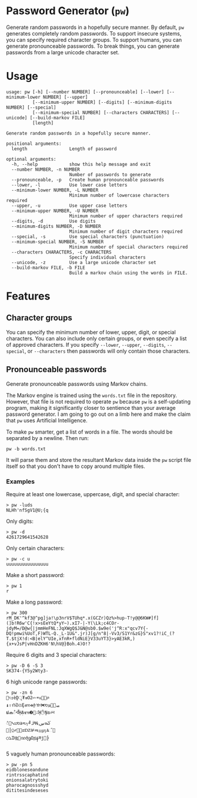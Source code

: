 # Password Generator (`pw`)

Generate random passwords in a hopefully secure manner. By default, `pw` generates
completely random passwords. To support insecure systems, you can specify required
character groups. To support humans, you can generate pronounceable passwords. To
break things, you can generate passwords from a large unicode character set.

# Usage

```
usage: pw [-h] [--number NUMBER] [--pronounceable] [--lower] [--minimum-lower NUMBER] [--upper]
          [--minimum-upper NUMBER] [--digits] [--minimum-digits NUMBER] [--special]
          [--minimum-special NUMBER] [--characters CHARACTERS] [--unicode] [--build-markov FILE]
          [length]

Generate random passwords in a hopefully secure manner.

positional arguments:
  length                Length of password

optional arguments:
  -h, --help            show this help message and exit
  --number NUMBER, -n NUMBER
                        Number of passwords to generate
  --pronounceable, -p   Create human pronounceable passwords
  --lower, -l           Use lower case letters
  --minimum-lower NUMBER, -L NUMBER
                        Minimum number of lowercase characters required
  --upper, -u           Use upper case letters
  --minimum-upper NUMBER, -U NUMBER
                        Minimum number of upper characters required
  --digits, -d          Use digits
  --minimum-digits NUMBER, -D NUMBER
                        Minimum number of digit characters required
  --special, -s         Use special characters (punctuation)
  --minimum-special NUMBER, -S NUMBER
                        Minimum number of special characters required
  --characters CHARACTERS, -c CHARACTERS
                        Specify individual characters
  --unicode, -z         Use a large unicode character set
  --build-markov FILE, -b FILE
                        Build a markov chain using the words in FILE.
```

# Features

## Character groups

You can specify the minimum number of lower, upper, digit, or special characters. You can also include only certain groups, or even specify a list of approved characters. If you specify `--lower`, `--upper`, `--digits`, `--special`, or `--characters` then passwords will only contain those characters.

## Pronounceable passwords

Generate pronounceable passwords using Markov chains.

The Markov engine is trained using the `words.txt` file in the repository. However, that file is not required to operate `pw` because `pw` is a self-updating program, making it significantly closer to sentience than your average password generator. I am going to go out on a limb here and make the claim that `pw` uses Artificial Intelligence.

To make `pw` smarter, get a list of words in a file. The words should be separated by a newline. Then run:

```
pw -b words.txt
```

It will parse them and store the resultant Markov data inside the `pw` script file itself so that you don't have to copy around multiple files.

### Examples

Require at least one lowercase, uppercase, digit, and special character:
```
> pw -luds
NLHh'nfSgV1@U;{q
```

Only digits:

```
> pw -d
4261729641542628
```

Only certain characters:

```
> pw -c u
uuuuuuuuuuuuuuuu
```

Make a short password:

```
> pw 1
r
```

Make a long password:

```
> pw 300
rM_DK'^kf3@^pg]ja!\p3nrV$TUhq*.x(GCZr)Qz%>hup-T!y@@6KW#]f](]b!R6w'C{!x>sEeYtQ*yY~).xI7-|-Y(\Lk;c4COr-jdyM=/D@w{|jmmHeFNL:JqXWgQ$J&N@sb0.$w9e('j^R:x"qcv7Y{-DQ!pmwi%UoT,F)WTL-Q._L-1U&".jr)J[g/n"8|-Vv3/S1Yr&zG}S"xv1?!iC_(?T.$tjX!d:<B|elY^UIe,xfnR+fldNiE}V33uYT3}>yAE3kR,){x+vJsP|vHnDZKH6'N\hV@}Boh.4)O!?
```

Require 6 digits and 3 special characters:

```
> pw -D 6 -S 3
SK374-{Y5y2Wty3-
```

6 high unicode range passwords:

```
> pw -zn 6
཯୳↥ѐḒृ₮⇉O2ޝ☀แݾ࢙ቦ
♝⇧ᑙᘒଥȨണቁᢔዅ✀ᳫܡ὿࿾ᇤ
ຟക᭫ᢱᾞẠᬩ❷਴∴ᾘ✋Ṋឧ৹ཡ
ᮀ૲ᓴಙᳫaᯍ┐╝ᒨ℁ڛ܂ฃఎ֞
ࡰ⎪⍜✐␯͊ಪǱ⊯ᯒ◬ყӽѦଁ࿼
○ܠᕲ༖੄ᨱʤᧁΩ፭⁤နཟϳ഑⎬
```

5 vaguely human pronounceable passwords:

```
> pw -pn 5
eidbloneseandune
rintrsscaphatind
onionsalatrytoki
pharocagnossshyd
dititesindeseses
```
